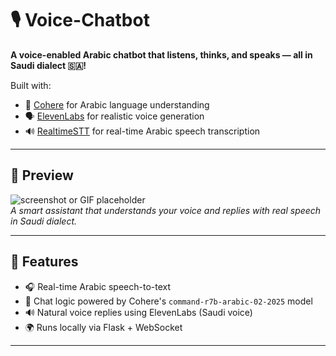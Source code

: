 # 🎙️ Voice-Chatbot

**A voice-enabled Arabic chatbot that listens, thinks, and speaks — all in Saudi dialect 🇸🇦!**

Built with:
- 🤖 [Cohere](https://cohere.com/) for Arabic language understanding
- 🗣️ [ElevenLabs](https://www.elevenlabs.io/) for realistic voice generation
- 🔊 [RealtimeSTT](https://github.com/SYSTRAN/RealtimeSTT) for real-time Arabic speech transcription

---

## 📸 Preview

![screenshot or GIF placeholder](#)  
*A smart assistant that understands your voice and replies with real speech in Saudi dialect.*

---

## 🚀 Features

- 🎧 Real-time Arabic speech-to-text
- 🧠 Chat logic powered by Cohere's `command-r7b-arabic-02-2025` model
- 🔊 Natural voice replies using ElevenLabs (Saudi voice)
- 🌍 Runs locally via Flask + WebSocket

---

